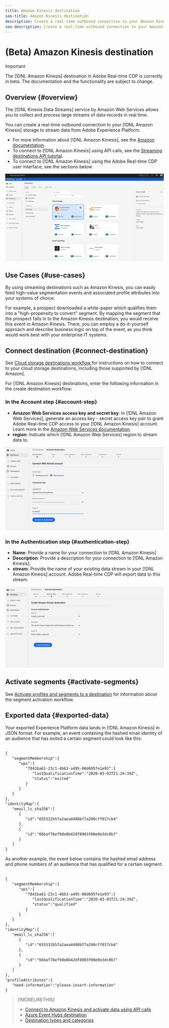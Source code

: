 ```yaml
---
title: Amazon Kinesis destination
seo-title: Amazon Kinesis destination
description: Create a real-time outbound connection to your Amazon Kinesis storage to stream data from Adobe Experience Platform.
seo-description: Create a real-time outbound connection to your Amazon Kinesis storage to stream data from Adobe Experience Platform.
---
```


# (Beta) Amazon Kinesis destination


>[!IMPORTANT]
>
>The [!DNL Amazon Kinesis] destination in Adobe Real-time CDP is currently in beta. The documentation and the functionality are subject to change.

## Overview {#overview}

The [!DNL Kinesis Data Streams] service by Amazon Web Services allows you to collect and process large streams of data records in real time. 

You can create a real-time outbound connection to your [!DNL Amazon Kinesis] storage to stream data from Adobe Experience Platform. 

* For more information about [!DNL Amazon Kinesis], see the [Amazon documentation](https://docs.aws.amazon.com/streams/latest/dev/introduction.html).
* To connect to [!DNL Amazon Kinesis] using API calls, see the [Streaming destinations API tutorial](/help/rtcdp/destinations/streaming-destinations-api-tutorial.md).
* To connect to [!DNL Amazon Kinesis] using the Adobe Real-time CDP user interface, see the sections below.

![Amazon Kinesis in the UI](/help/rtcdp/destinations/assets/aws-kinesis-destination.png)


## Use Cases {#use-cases}

By using streaming destinations such as Amazon Kinesis, you can easily feed high-value segmentation events and associated profile attributes into your systems of choice.

For example, a prospect downloaded a white-paper which qualifies them into a "high-propensity to convert" segment. By mapping the segment that the prospect falls in to the Amazon Kinesis destination, you would receive this event in Amazon Kinesis. There, you can employ a do-it-yourself approach and describe business logic on top of the event, as you think would work best with your enterprise IT systems.

## Connect destination {#connect-destination}

See [Cloud storage destinations workflow ](/help/rtcdp/destinations/cloud-storage-destinations-workflow.md)for instructions on how to connect to your cloud storage destinations, including those supported by [!DNL Amazon]. 

For [!DNL Amazon Kinesis] destinations, enter the following information in the create destination workflow:

### In the Account step {#account-step}

* **Amazon Web Services access key and secret key**: In [!DNL Amazon Web Services], generate an access key - secret access key pair to grant Adobe Real-time CDP access to your [!DNL Amazon Kinesis] account. Learn more in the [Amazon Web Services documentation](https://docs.aws.amazon.com/IAM/latest/UserGuide/id_credentials_access-keys.html).
* **region**: Indicate which [!DNL Amazon Web Services] region to stream data to.

![Input fields in the account step](/help/rtcdp/destinations/assets/aws-kinesis-account-step.png)

### In the Authentication step {#authentication-step}

* **Name**: Provide a name for your connection to [!DNL Amazon Kinesis]
* **Description**: Provide a description for your connection to [!DNL Amazon Kinesis].
* **stream**: Provide the name of your existing data stream in your [!DNL Amazon Kinesis] account. Adobe Real-time CDP will export data to this stream.

![Input fields in the authentication step](/help/rtcdp/destinations/assets/aws-kinesis-authentication-step.png)

<!--

>[!IMPORTANT]
>
>Adobe Real-time CDP needs `write` permissions on the bucket object where the export files will be delivered.

-->

## Activate segments {#activate-segments}

See [Activate profiles and segments to a destination](/help/rtcdp/destinations/activate-destinations.md) for information about the segment activation workflow.

## Exported data {#exported-data}

Your exported Experience Platform data lands in [!DNL Amazon Kinesis] in JSON format. For example, an event containing the hashed email identity of an audience that has exited a certain segment could look like this:

```

{
   "segmentMembership":{
      "ups":{
         "7841ba61-23c1-4bb3-a495-00d695fe1e93":{
            "lastQualificationTime":"2020-03-03T21:24:39Z",
            "status":"exited"
         }
      }
   }
},
"identityMap":{
   "email_lc_sha256":[
      {
         "id":"655332b5fa2aea4498bf7a290cff017cb4"
      },
      {
         "id":"66baf76ef9de8b42df8903f00e0e3dc0b7"
      }
   ]
}

```

As another example, the event below contains the hashed email address and phone numbers of an audience that has qualified for a certain segment.

```

{
   "segmentMembership":{
      "ups":{
         "7841ba61-23c1-4bb3-a495-00d695fe1e93":{
            "lastQualificationTime":"2020-03-03T21:24:39Z",
            "status":"qualified"
         }
      }
   }
},
"identityMap":{
   "email_lc_sha256":[
      {
         "id":"655332b5fa2aea4498bf7a290cff017cb4"
      },
      {
         "id":"66baf76ef9de8b42df8903f00e0e3dc0b7"
      }
   ]
},
"profileAttributes":{
   "need-information":"please-insert-information"
}

```



>[!MORELIKETHIS]
>
>* [Connect to Amazon Kinesis and activate data using API calls](/help/rtcdp/destinations/streaming-destinations-api-tutorial.md)
>* [Azure Event Hubs destination](/help/rtcdp/destinations/azure-event-hubs-destination.md)
>* [Destination types and categories](/help/rtcdp/destinations/destination-types.md) 

